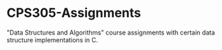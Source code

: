 # CPS305-Assignments
"Data Structures and Algorithms" course assignments with certain data structure implementations in C.
